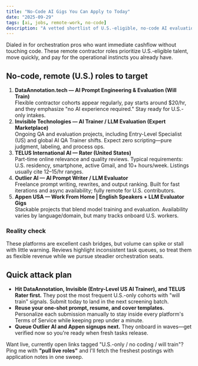 ```yaml
---
title: "No-Code AI Gigs You Can Apply to Today"
date: "2025-09-29"
tags: [ai, jobs, remote-work, no-code]
description: "A vetted shortlist of U.S.-eligible, no-code AI evaluation gigs plus a fast plan to start earning this week."
---
```


Dialed in for orchestration pros who want immediate cashflow without touching code. These remote contractor roles prioritize U.S.-eligible talent, move quickly, and pay for the operational instincts you already have.

## No-code, remote (U.S.) roles to target

1. **DataAnnotation.tech — AI Prompt Engineering & Evaluation (Will Train)**  
   Flexible contractor cohorts appear regularly, pay starts around $20/hr, and they emphasize "no AI experience required." Stay ready for U.S.-only intakes.
2. **Invisible Technologies — AI Trainer / LLM Evaluation (Expert Marketplace)**  
   Ongoing QA and evaluation projects, including Entry-Level Specialist (US) and global AI QA Trainer shifts. Expect zero scripting—pure judgment, labeling, and process ops.
3. **TELUS International AI — Rater (United States)**  
   Part-time online relevance and quality reviews. Typical requirements: U.S. residency, smartphone, active Gmail, and 10+ hours/week. Listings usually cite $12–$15/hr ranges.
4. **Outlier AI — AI Prompt Writer / LLM Evaluator**  
   Freelance prompt writing, rewrites, and output ranking. Built for fast iterations and async availability; fully remote for U.S. contributors.
5. **Appen USA — Work From Home | English Speakers + LLM Evaluator Gigs**  
   Stackable projects that blend model training and evaluation. Availability varies by language/domain, but many tracks onboard U.S. workers.

### Reality check

These platforms are excellent cash bridges, but volume can spike or stall with little warning. Reviews highlight inconsistent task queues, so treat them as flexible revenue while we pursue steadier orchestration seats.

## Quick attack plan

- **Hit DataAnnotation, Invisible (Entry-Level US AI Trainer), and TELUS Rater first.** They post the most frequent U.S.-only cohorts with "will train" signals. Submit today to land in the next screening batch.
- **Reuse your one-shot prompt, resume, and cover templates.** Personalize each submission manually to stay inside every platform's Terms of Service while keeping prep under a minute.
- **Queue Outlier AI and Appen signups next.** They onboard in waves—get verified now so you're ready when fresh tasks release.

Want live, currently open links tagged "U.S.-only / no coding / will train"? Ping me with **"pull live roles"** and I'll fetch the freshest postings with application notes in one sweep.
